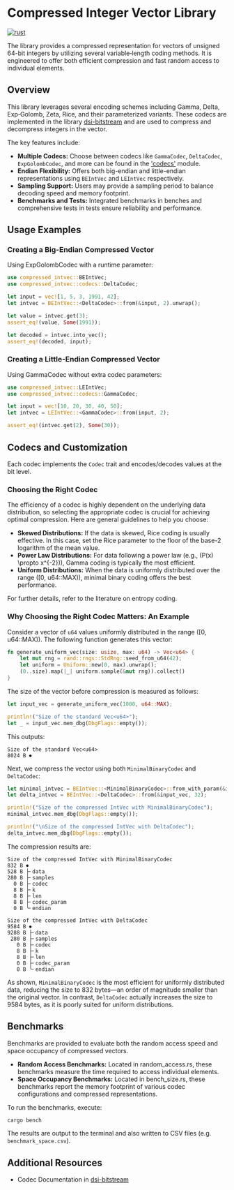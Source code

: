 
# Compressed Integer Vector Library

[![rust](https://github.com/lukefleed/compressed-intvec/actions/workflows/rust.yml/badge.svg)](https://github.com/lukefleed/compressed-intvec)

The library provides a compressed representation for vectors of unsigned 64-bit integers by utilizing several variable‑length coding methods. It is engineered to offer both efficient compression and fast random access to individual elements.

## Overview

This library leverages several encoding schemes including Gamma, Delta, Exp‑Golomb, Zeta, Rice, and their parameterized variants. These codecs are implemented in the library [dsi-bitstream](https://docs.rs/dsi-bitstream/latest/dsi_bitstream/codes/index.html) and are used to compress and decompress integers in the vector.

The key features include:

- **Multiple Codecs:** Choose between codecs like `GammaCodec`, `DeltaCodec`, `ExpGolombCodec`, and more can be found in the ['codecs'](src/codecs.rs) module.
- **Endian Flexibility:** Offers both big-endian and little-endian representations using `BEIntVec` and `LEIntVec` respectively.
- **Sampling Support:** Users may provide a sampling period to balance decoding speed and memory footprint.
- **Benchmarks and Tests:** Integrated benchmarks in benches and comprehensive tests in tests ensure reliability and performance.


## Usage Examples

### Creating a Big-Endian Compressed Vector

Using ExpGolombCodec with a runtime parameter:

```rust
use compressed_intvec::BEIntVec;
use compressed_intvec::codecs::DeltaCodec;

let input = vec![1, 5, 3, 1991, 42];
let intvec = BEIntVec::<DeltaCodec>::from(&input, 2).unwrap();

let value = intvec.get(3);
assert_eq!(value, Some(1991));

let decoded = intvec.into_vec();
assert_eq!(decoded, input);
```

### Creating a Little-Endian Compressed Vector

Using GammaCodec without extra codec parameters:

```rust
use compressed_intvec::LEIntVec;
use compressed_intvec::codecs::GammaCodec;

let input = vec![10, 20, 30, 40, 50];
let intvec = LEIntVec::<GammaCodec>::from(input, 2);

assert_eq!(intvec.get(2), Some(30));
```

## Codecs and Customization

Each codec implements the `Codec` trait and encodes/decodes values at the bit level.

### Choosing the Right Codec

The efficiency of a codec is highly dependent on the underlying data distribution, so selecting the appropriate codec is crucial for achieving optimal compression. Here are general guidelines to help you choose:

- **Skewed Distributions:** If the data is skewed, Rice coding is usually effective. In this case, set the Rice parameter to the floor of the base-2 logarithm of the mean value.
- **Power Law Distributions:** For data following a power law (e.g., \(P(x) \propto x^{-2}\)), Gamma coding is typically the most efficient.
- **Uniform Distributions:** When the data is uniformly distributed over the range \([0, u64::MAX)\), minimal binary coding offers the best performance.

For further details, refer to the literature on entropy coding.


### Why Choosing the Right Codec Matters: An Example

Consider a vector of `u64` values uniformly distributed in the range \([0, u64::MAX)\). The following function generates this vector:

```rust
fn generate_uniform_vec(size: usize, max: u64) -> Vec<u64> {
    let mut rng = rand::rngs::StdRng::seed_from_u64(42);
    let uniform = Uniform::new(0, max).unwrap();
    (0..size).map(|_| uniform.sample(&mut rng)).collect()
}
```

The size of the vector before compression is measured as follows:

```rust
let input_vec = generate_uniform_vec(1000, u64::MAX);

println!("Size of the standard Vec<u64>");
let _ = input_vec.mem_dbg(DbgFlags::empty());
```

This outputs:

```
Size of the standard Vec<u64>
8024 B ⏺
```

Next, we compress the vector using both `MinimalBinaryCodec` and `DeltaCodec`:

```rust
let minimal_intvec = BEIntVec::<MinimalBinaryCodec>::from_with_param(&input_vec, 32, 10);
let delta_intvec = BEIntVec::<DeltaCodec>::from(&input_vec, 32);

println!("Size of the compressed IntVec with MinimalBinaryCodec");
minimal_intvec.mem_dbg(DbgFlags::empty());

println!("\nSize of the compressed IntVec with DeltaCodec");
delta_intvec.mem_dbg(DbgFlags::empty());
```

The compression results are:

```
Size of the compressed IntVec with MinimalBinaryCodec
832 B ⏺
528 B ├╴data
280 B ├╴samples
  0 B ├╴codec
  8 B ├╴k
  8 B ├╴len
  8 B ├╴codec_param
  0 B ╰╴endian

Size of the compressed IntVec with DeltaCodec
9584 B ⏺
9288 B ├╴data
 280 B ├╴samples
   0 B ├╴codec
   8 B ├╴k
   8 B ├╴len
   0 B ├╴codec_param
   0 B ╰╴endian
```

As shown, `MinimalBinaryCodec` is the most efficient for uniformly distributed data, reducing the size to 832 bytes—an order of magnitude smaller than the original vector. In contrast, `DeltaCodec` actually increases the size to 9584 bytes, as it is poorly suited for uniform distributions.

## Benchmarks

Benchmarks are provided to evaluate both the random access speed and space occupancy of compressed vectors.

- **Random Access Benchmarks:** Located in random_access.rs, these benchmarks measure the time required to access individual elements.
- **Space Occupancy Benchmarks:** Located in bench_size.rs, these benchmarks report the memory footprint of various codec configurations and compressed representations.

To run the benchmarks, execute:

```bash
cargo bench
```



The results are output to the terminal and also written to CSV files (e.g. `benchmark_space.csv`).




## Additional Resources

- Codec Documentation in [dsi-bitstream](https://docs.rs/dsi-bitstream/latest/dsi_bitstream/codes/index.html)

